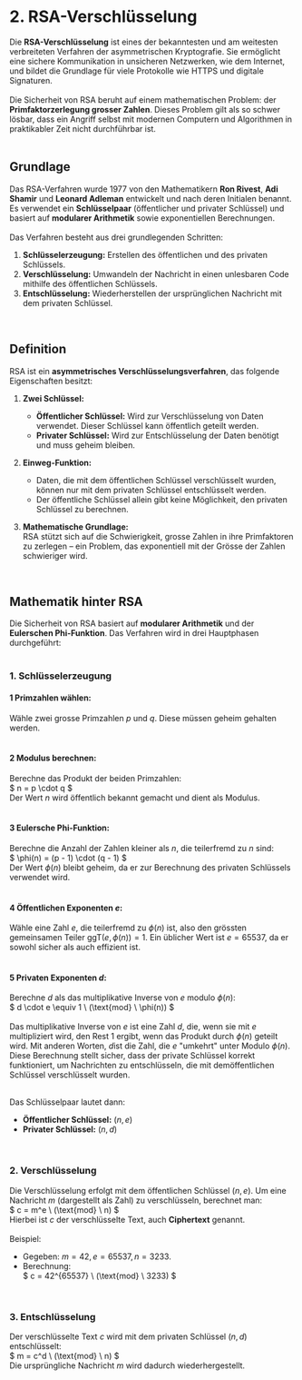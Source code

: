 # 2. RSA-Verschlüsselung  

Die **RSA-Verschlüsselung** ist eines der bekanntesten und am weitesten verbreiteten Verfahren der asymmetrischen Kryptografie. Sie ermöglicht eine sichere Kommunikation in unsicheren Netzwerken, wie dem Internet, und bildet die Grundlage für viele Protokolle wie HTTPS und digitale Signaturen.  
<br>
Die Sicherheit von RSA beruht auf einem mathematischen Problem: der **Primfaktorzerlegung grosser Zahlen**. Dieses Problem gilt als so schwer lösbar, dass ein Angriff selbst mit modernen Computern und Algorithmen in praktikabler Zeit nicht durchführbar ist.  
<br>

## Grundlage  

Das RSA-Verfahren wurde 1977 von den Mathematikern **Ron Rivest**, **Adi Shamir** und **Leonard Adleman** entwickelt und nach deren Initialen benannt. Es verwendet ein **Schlüsselpaar** (öffentlicher und privater Schlüssel) und basiert auf **modularer Arithmetik** sowie exponentiellen Berechnungen.  
<br>
Das Verfahren besteht aus drei grundlegenden Schritten:  
1. **Schlüsselerzeugung:** Erstellen des öffentlichen und des privaten Schlüssels.  
2. **Verschlüsselung:** Umwandeln der Nachricht in einen unlesbaren Code mithilfe des öffentlichen Schlüssels.  
3. **Entschlüsselung:** Wiederherstellen der ursprünglichen Nachricht mit dem privaten Schlüssel.  
<br>

## Definition  

RSA ist ein **asymmetrisches Verschlüsselungsverfahren**, das folgende Eigenschaften besitzt:  
1. **Zwei Schlüssel:**  
   - **Öffentlicher Schlüssel:** Wird zur Verschlüsselung von Daten verwendet. Dieser Schlüssel kann öffentlich geteilt werden.  
   - **Privater Schlüssel:** Wird zur Entschlüsselung der Daten benötigt und muss geheim bleiben.  

2. **Einweg-Funktion:**  
   - Daten, die mit dem öffentlichen Schlüssel verschlüsselt wurden, können nur mit dem privaten Schlüssel entschlüsselt werden.  
   - Der öffentliche Schlüssel allein gibt keine Möglichkeit, den privaten Schlüssel zu berechnen.  

3. **Mathematische Grundlage:**  
   RSA stützt sich auf die Schwierigkeit, grosse Zahlen in ihre Primfaktoren zu zerlegen – ein Problem, das exponentiell mit der Grösse der Zahlen schwieriger wird.  
<br>

## Mathematik hinter RSA  

Die Sicherheit von RSA basiert auf **modularer Arithmetik** und der **Eulerschen Phi-Funktion**. Das Verfahren wird in drei Hauptphasen durchgeführt:  
<br>

### 1. Schlüsselerzeugung  

#### 1 Primzahlen wählen:
Wähle zwei grosse Primzahlen $p$ und $q$. Diese müssen geheim gehalten werden.  
<br>

#### 2 Modulus berechnen:
Berechne das Produkt der beiden Primzahlen:  
$
n = p \cdot q
$  
Der Wert $n$ wird öffentlich bekannt gemacht und dient als Modulus.  
<br>

#### 3 Eulersche Phi-Funktion:
Berechne die Anzahl der Zahlen kleiner als $n$, die teilerfremd zu $n$ sind:  
$
\phi(n) = (p - 1) \cdot (q - 1)
$  
Der Wert $\phi(n)$ bleibt geheim, da er zur Berechnung des privaten Schlüssels verwendet wird.  
<br>

#### 4 Öffentlichen Exponenten $e$:
Wähle eine Zahl $e$, die teilerfremd zu $\phi(n)$ ist, also den grössten gemeinsamen Teiler $\text{ggT}(e, \phi(n)) = 1$. Ein üblicher Wert ist $e = 65537$, da er sowohl sicher als auch effizient ist.  
<br>

#### 5 Privaten Exponenten $d$:
Berechne $d$ als das multiplikative Inverse von $e$ modulo $\phi(n)$:  
$
d \cdot e \equiv 1 \ (\text{mod} \ \phi(n))
$
<br>
<br>
Das multiplikative Inverse von $e$ ist eine Zahl $d$, die, wenn sie mit $e$ multipliziert wird, den Rest 1 ergibt, wenn das Produkt durch $\phi(n)$ geteilt wird. Mit anderen Worten, $d$ist die Zahl, die $e$ "umkehrt" unter Modulo $\phi(n)$. Diese Berechnung stellt sicher, dass der private Schlüssel korrekt funktioniert, um Nachrichten zu entschlüsseln, die mit demöffentlichen Schlüssel verschlüsselt wurden.
<br>
<br>

Das Schlüsselpaar lautet dann:  
- **Öffentlicher Schlüssel:** $(n, e)$
- **Privater Schlüssel:** $(n, d)$
<br>

### 2. Verschlüsselung  

Die Verschlüsselung erfolgt mit dem öffentlichen Schlüssel $(n, e)$. Um eine Nachricht $m$ (dargestellt als Zahl) zu verschlüsseln, berechnet man:  
$
c = m^e \ (\text{mod} \ n)
$  
Hierbei ist $c$ der verschlüsselte Text, auch **Ciphertext** genannt.  
<br>
Beispiel:  
- Gegeben: $m = 42, e = 65537, n = 3233$.  
- Berechnung:  
  $
  c = 42^{65537} \ (\text{mod} \ 3233)
  $  
<br>

### 3. Entschlüsselung  

Der verschlüsselte Text $c$ wird mit dem privaten Schlüssel $(n, d)$ entschlüsselt:  
$
m = c^d \ (\text{mod} \ n)
$  
Die ursprüngliche Nachricht $m$ wird dadurch wiederhergestellt.  
<br>

<VisKeyGen></VisKeyGen>